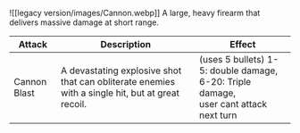 ![[legacy version/images/Cannon.webp]]
A large, heavy firearm that delivers massive damage at short range.

| Attack       | Description                                                                                      | Effect                                                                                   |
| ------------ | ------------------------------------------------------------------------------------------------ | ---------------------------------------------------------------------------------------- |
| Cannon Blast | A devastating explosive shot that can obliterate enemies with a single hit, but at great recoil. | (uses 5 bullets) 1-5: double damage, 6-20: Triple damage, <br>user cant attack next turn |

